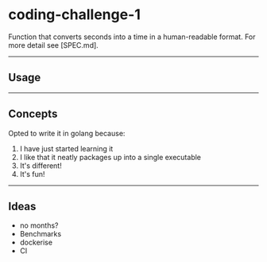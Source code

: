# coding-challenge-1

Function that converts seconds into a time in a human-readable format. For more detail see [SPEC.md].

---

## Usage 

---

## Concepts 

Opted to write it in golang because:

1. I have just started learning it
2. I like that it neatly packages up into a single executable
3. It's different!
4. It's fun!

---

## Ideas

- no months?
- Benchmarks
- dockerise
- CI